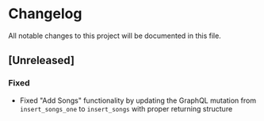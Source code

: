 # Changelog

All notable changes to this project will be documented in this file.

## [Unreleased]

### Fixed
- Fixed "Add Songs" functionality by updating the GraphQL mutation from `insert_songs_one` to `insert_songs` with proper returning structure
